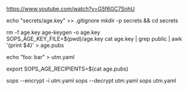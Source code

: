 https://www.youtube.com/watch?v=G5f6GC7SnhU

echo "secrets/age.key" >> .gitignore
mkdir -p secrets && cd secrets

rm -f age.key
age-keygen -o age.key
SOPS_AGE_KEY_FILE=$(pwd)/age.key
cat age.key | grep public | awk '{print $4}' > age.pubs


echo "foo: bar" > utm.yaml

export SOPS_AGE_RECIPIENTS=$(cat age.pubs)

sops --encrypt -i utm.yaml
sops --decrypt utm.yaml
sops utm.yaml

